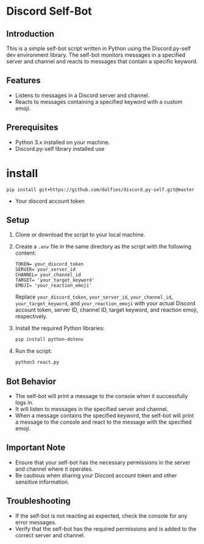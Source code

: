 # Discord Self-Bot

## Introduction

This is a simple self-bot script written in Python using the Discord.py-self dev environment library. The self-bot monitors messages in a specified server and channel and reacts to messages that contain a specific keyword.

## Features

- Listens to messages in a Discord server and channel.
- Reacts to messages containing a specified keyword with a custom emoji.

## Prerequisites

- Python 3.x installed on your machine.
- Discord.py-self library installed use

# install 

```
pip install git+https://github.com/dolfies/discord.py-self.git@master

```

- Your discord account token

## Setup

1. Clone or download the script to your local machine.

2. Create a `.env` file in the same directory as the script with the following content:

    ```
    TOKEN= your_discord_token
    SERVER= your_server_id
    CHANNEL= your_channel_id
    TARGET= 'your_target_keyword'
    EMOJI= 'your_reaction_emoji'
    ```

    Replace `your_discord_token`, `your_server_id`, `your_channel_id`, `your_target_keyword`, and `your_reaction_emoji` with your actual Discord account token, server ID, channel ID, target keyword, and reaction emoji, respectively.

3. Install the required Python libraries:

    ```bash
    pip install python-dotenv
    ```

4. Run the script:

    ```bash
    python3 react.py
    ```

## Bot Behavior

- The self-bot will print a message to the console when it successfully logs in.
- It will listen to messages in the specified server and channel.
- When a message contains the specified keyword, the self-bot will print a message to the console and react to the message with the specified emoji.

## Important Note

- Ensure that your self-bot has the necessary permissions in the server and channel where it operates.
- Be cautious when sharing your Discord account token and other sensitive information.

## Troubleshooting

- If the self-bot is not reacting as expected, check the console for any error messages.
- Verify that the self-bot has the required permissions and is added to the correct server and channel.

